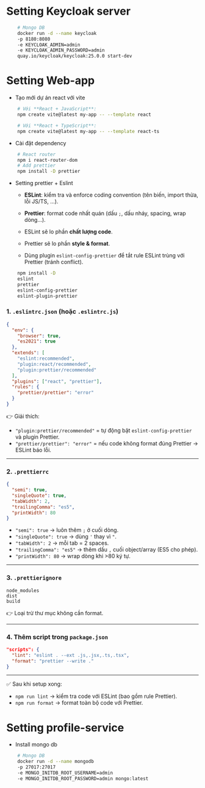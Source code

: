 # Setting Keycloak server
```bash
    # Mongo DB
    docker run -d --name keycloak 
    -p 8180:8080 
    -e KEYCLOAK_ADMIN=admin 
    -e KEYCLOAK_ADMIN_PASSWORD=admin 
    quay.io/keycloak/keycloak:25.0.0 start-dev
```
# Setting Web-app

- Tạo mới dự án react với vite
```bash
    # Với **React + JavaScript**:
    npm create vite@latest my-app -- --template react
```

```bash
    # Với **React + TypeScript**:
    npm create vite@latest my-app -- --template react-ts
```
- Cài đặt dependency

```bash
    # React router
    npm i react-router-dom
    # Add prettier
    npm install -D prettier
```

- Setting prettier + Eslint

    * **ESLint**: kiểm tra và enforce coding convention (tên biến, import thừa, lỗi JS/TS, …).
    * **Prettier**: format code nhất quán (dấu `;`, dấu nháy, spacing, wrap dòng…).  

    * ESLint sẽ lo phần **chất lượng code**.
    * Prettier sẽ lo phần **style & format**.
    * Dùng plugin `eslint-config-prettier` để tắt rule ESLint trùng với Prettier (tránh conflict).
    

```bash
    npm install -D 
    eslint 
    prettier 
    eslint-config-prettier 
    eslint-plugin-prettier
```

### 1. `.eslintrc.json` (hoặc `.eslintrc.js`)

```json
{
  "env": {
    "browser": true,
    "es2021": true
  },
  "extends": [
    "eslint:recommended",
    "plugin:react/recommended", 
    "plugin:prettier/recommended" 
  ],
  "plugins": ["react", "prettier"],
  "rules": {
    "prettier/prettier": "error"
  }
}
```

👉 Giải thích:

* `"plugin:prettier/recommended"` = tự động bật `eslint-config-prettier` và plugin Prettier.
* `"prettier/prettier": "error"` = nếu code không format đúng Prettier → ESLint báo lỗi.

---

### 2. `.prettierrc`

```json
{
  "semi": true,
  "singleQuote": true,
  "tabWidth": 2,
  "trailingComma": "es5",
  "printWidth": 80
}
```

* `"semi": true` → luôn thêm `;` ở cuối dòng.
* `"singleQuote": true` → dùng `'` thay vì `"`.
* `"tabWidth": 2` → mỗi tab = 2 spaces.
* `"trailingComma": "es5"` → thêm dấu `,` cuối object/array (ES5 cho phép).
* `"printWidth": 80` → wrap dòng khi >80 ký tự.

---

### 3. `.prettierignore`

```
node_modules
dist
build
```

👉 Loại trừ thư mục không cần format.

---

### 4. Thêm script trong `package.json`

```json
"scripts": {
  "lint": "eslint . --ext .js,.jsx,.ts,.tsx",
  "format": "prettier --write ."
}
```

---

✅ Sau khi setup xong:

* `npm run lint` → kiểm tra code với ESLint (bao gồm rule Prettier).
* `npm run format` → format toàn bộ code với Prettier.

# Setting profile-service
- Install mongo db 
```bash
    # Mongo DB
    docker run -d --name mongodb
    -p 27017:27017 
    -e MONGO_INITDB_ROOT_USERNAME=admin 
    -e MONGO_INITDB_ROOT_PASSWORD=admin mongo:latest
```